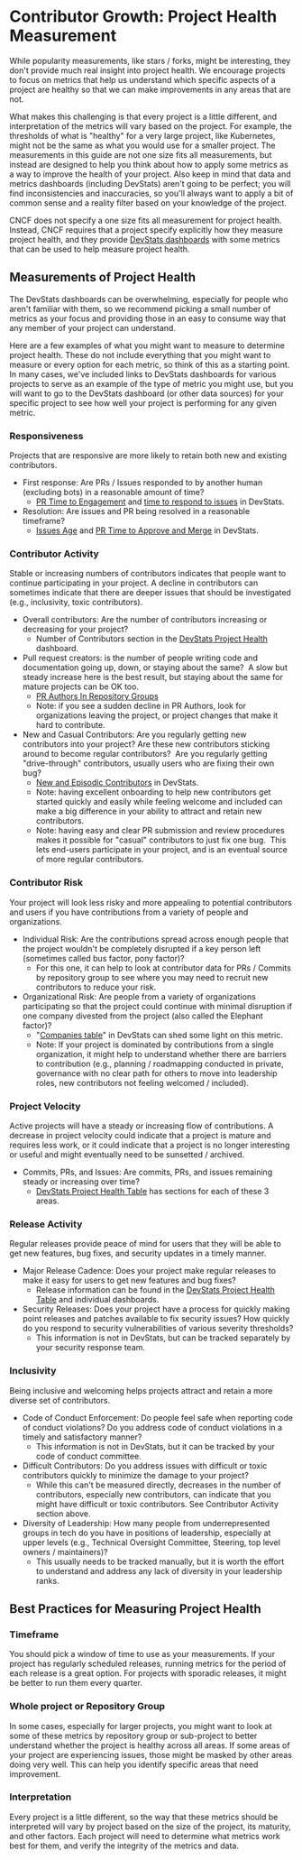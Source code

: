 # Contributor Growth: Project Health Measurement

While popularity measurements, like stars / forks, might be interesting, they
don't provide much real insight into project health. We encourage projects to
focus on metrics that help us understand which specific aspects of a project are
healthy so that we can make improvements in any areas that are not.

What makes this challenging is that every project is a little different, and
interpretation of the metrics will vary based on the project. For example, the
thresholds of what is "healthy" for a very large project, like Kubernetes, might
not be the same as what you would use for a smaller project. The measurements in
this guide are not one size fits all measurements, but instead are designed to
help you think about how to apply some metrics as a way to improve the health of
your project. Also keep in mind that data and metrics dashboards (including
DevStats) aren't going to be perfect; you will find inconsistencies and
inaccuracies, so you'll always want to apply a bit of common sense and a reality
filter based on your knowledge of the project.

CNCF does not specify a one size fits all measurement for project health.
Instead, CNCF requires that a project specify explicitly how they measure
project health, and they provide [DevStats
dashboards](https://all.devstats.cncf.io/d/8/dashboards?orgId=1&refresh=15m)
with some metrics that can be used to help measure project health.

## Measurements of Project Health

The DevStats dashboards can be overwhelming, especially for people who aren't
familiar with them, so we recommend picking a small number of metrics as your
focus and providing those in an easy to consume way that any member of your
project can understand.

Here are a few examples of what you might want to measure to determine project
health. These do not include everything that you might want to measure or every
option for each metric, so think of this as a starting point. In many cases,
we've included links to DevStats dashboards for various projects to serve as an
example of the type of metric you might use, but you will want to go to the
DevStats dashboard (or other data sources) for your specific project to see how
well your project is performing for any given metric.

### Responsiveness

Projects that are responsive are more likely to retain both new and existing
contributors. 

-   First response: Are PRs / Issues responded to by another human (excluding
    bots) in a reasonable amount of time?
    -   [PR Time to Engagement](https://envoy.devstats.cncf.io/d/10/pr-time-to-engagement?orgId=1)
and [time to respond to
issues](https://all.devstats.cncf.io/d/53/projects-health-table?orgId=1) in
DevStats.
-   Resolution: Are issues and PR being resolved in a reasonable timeframe?
    -   [Issues Age](https://k8s.devstats.cncf.io/d/15/issues-age-by-sig-and-repository-groups)
and [PR Time to Approve and Merge](https://k8s.devstats.cncf.io/d/44/pr-time-to-approve-and-merge?orgId=1)
in DevStats.

### Contributor Activity

Stable or increasing numbers of contributors indicates that people want to
continue participating in your project. A decline in contributors can sometimes
indicate that there are deeper issues that should be investigated (e.g.,
inclusivity, toxic contributors).

-   Overall contributors: Are the number of contributors increasing or
    decreasing for your project?
    -   Number of Contributors section in the [DevStats Project Health](https://all.devstats.cncf.io/d/53/projects-health-table?orgId=1)
dashboard.
-   Pull request creators: is the number of people writing code and
    documentation going up, down, or staying about the same?  A slow but steady
increase here is the best result, but staying about the same for mature projects
can be OK too.
    -   [PR Authors In Repository Groups](https://prometheus.devstats.cncf.io/d/23/prs-authors-repository-groups?orgId=1&from=now-6M&to=now&var-period=w&var-repogroup_name=All)
    -   Note: if you see a sudden decline in PR Authors, look for organizations
    leaving the project, or project changes that make it hard to contribute.
-   New and Casual Contributors: Are you regularly getting new contributors into
    your project? Are these new contributors sticking around to become regular
contributors?  Are you regularly getting "drive-through" contributors, usually
users who are fixing their own bug?
    -   [New and Episodic Contributors](https://k8s.devstats.cncf.io/d/18/new-and-episodic-pr-contributors?orgId=1)
in DevStats.
    -   Note: having excellent onboarding to help new contributors get started
    quickly and easily while feeling welcome and included can make a big
difference in your ability to attract and retain new contributors.
    -   Note: having easy and clear PR submission and review procedures makes it
    possible for "casual" contributors to just fix one bug.  This lets end-users
participate in your project, and is an eventual source of more regular
contributors.

### Contributor Risk

Your project will look less risky and more appealing to potential contributors
and users if you have contributions from a variety of people and organizations.

-   Individual Risk: Are the contributions spread across enough people that the
    project wouldn't be completely disrupted if a key person left (sometimes
called bus factor, pony factor)?
    -   For this one, it can help to look at contributor data for PRs / Commits by
    repository group to see where you may need to recruit new contributors to
reduce your risk.
-   Organizational Risk: Are people from a variety of organizations
    participating so that the project could continue with minimal disruption if
one company divested from the project (also called the Elephant factor)?
    -   "[Companies table](https://k8s.devstats.cncf.io/d/9/companies-table?orgId=1)" in
DevStats can shed some light on this metric.
    -   Note: If your project is dominated by contributions from a single
    organization, it might help to understand whether there are barriers to
    contribution (e.g., planning / roadmapping conducted in private, governance with
    no clear path for others to move into leadership roles, new contributors not
    feeling welcomed / included).

### Project Velocity

Active projects will have a steady or increasing flow of contributions. A
decrease in project velocity could indicate that a project is mature and
requires less work, or it could indicate that a project is no longer interesting
or useful and might eventually need to be sunsetted / archived.

-   Commits, PRs, and Issues: Are commits, PRs, and issues remaining steady or
    increasing over time?
    -   [DevStats Project Health Table](https://all.devstats.cncf.io/d/53/projects-health-table?orgId=1) has
sections for each of these 3 areas.

### Release Activity

Regular releases provide peace of mind for users that they will be able to get
new features, bug fixes, and security updates in a timely manner.

-   Major Release Cadence: Does your project make regular releases to make it
    easy for users to get new features and bug fixes?
    -   Release information can be found in the [DevStats Project Health Table](https://all.devstats.cncf.io/d/53/projects-health-table?orgId=1) and
individual dashboards.
-   Security Releases: Does your project have a process for quickly making point
    releases and patches available to fix security issues? How quickly do you
respond to security vulnerabilities of various severity thresholds?
    -   This information is not in DevStats, but can be tracked separately by your
    security response team.

### Inclusivity

Being inclusive and welcoming helps projects attract and retain a more diverse
set of contributors.

-   Code of Conduct Enforcement: Do people feel safe when reporting code of
    conduct violations? Do you address code of conduct violations in a timely
and satisfactory manner? 
    -   This information is not in DevStats, but it can be tracked by your code of
    conduct committee.
-   Difficult Contributors: Do you address issues with difficult or toxic
    contributors quickly to minimize the damage to your project?
    -   While this can't be measured directly, decreases in the number of
    contributors, especially new contributors, can indicate that you might have
difficult or toxic contributors. See Contributor Activity section above. 
-   Diversity of Leadership: How many people from underrepresented groups in
    tech do you have in positions of leadership, especially at upper levels
(e.g., Technical Oversight Committee, Steering, top level owners / maintainers)?
    -   This usually needs to be tracked manually, but it is worth the effort to
    understand and address any lack of diversity in your leadership ranks.

## Best Practices for Measuring Project Health

### Timeframe 

You should pick a window of time to use as your measurements. If your project
has regularly scheduled releases, running metrics for the period of each release
is a great option. For projects with sporadic releases, it might be better to
run them every quarter.

### Whole project or Repository Group

In some cases, especially for larger projects, you might want to look at some of
these metrics by repository group or sub-project to better understand whether
the project is healthy across all areas. If some areas of your project are
experiencing issues, those might be masked by other areas doing very well. This
can help you identify specific areas that need improvement.

### Interpretation

Every project is a little different, so the way that these metrics should be
interpreted will vary by project based on the size of the project, its maturity,
and other factors. Each project will need to determine what metrics work best
for them, and verify the integrity of the metrics and data.

